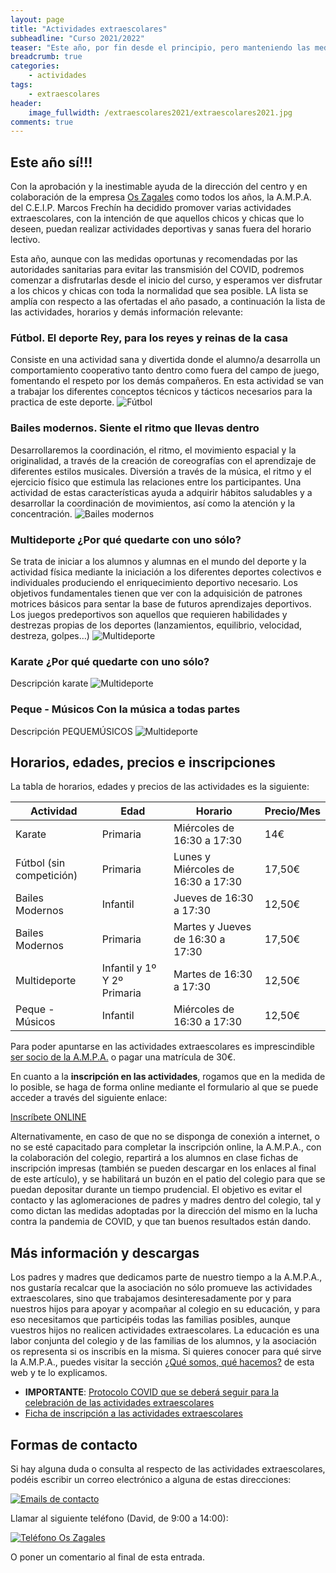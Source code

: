 ```yaml
---
layout: page
title: "Actividades extraescolares"
subheadline: "Curso 2021/2022"
teaser: "Este año, por fin desde el principio, pero manteniendo las medidas de seguridad recomendadas por las autoridades sanitarias"
breadcrumb: true
categories:
    - actividades
tags:
    - extraescolares
header:
    image_fullwidth: /extraescolares2021/extraescolares2021.jpg
comments: true
---
```

<!--more-->

## Este año sí!!!

Con la aprobación y la inestimable ayuda de la dirección del centro y en colaboración de la empresa <a href="https://oszagales.com/" target="_blank">Os Zagales</a> como todos los años, la A.M.P.A. del C.E.I.P. Marcos Frechín ha decidido promover varias actividades extraescolares, con la intención de que aquellos chicos y chicas que lo deseen, puedan realizar actividades deportivas y sanas fuera del horario lectivo.

Esta año, aunque con las medidas oportunas y recomendadas por las autoridades sanitarias para evitar las transmisión del COVID, podremos comenzar a disfrutarlas desde el inicio del curso, y esperamos ver disfrutar a los chicos y chicas con toda la normalidad que sea posible. LA lista se amplía con respecto a las ofertadas el año pasado, a continuación la lista de las actividades, horarios y demás información relevante: 

### **Fútbol**. El deporte Rey, para los reyes y reinas de la casa

Consiste en una actividad sana y divertida donde el alumno/a desarrolla un comportamiento cooperativo tanto dentro como fuera del campo de juego, fomentando el respeto por los demás compañeros. En esta actividad se van a trabajar los diferentes conceptos técnicos y tácticos necesarios para la practica de este deporte.
![Fútbol](/images/extraescolares2021/futbol.jpg "Fútbol")

### **Bailes modernos**. Siente el ritmo que llevas dentro

Desarrollaremos la coordinación, el ritmo, el movimiento espacial y la originalidad, a través de la creación de coreografías con el aprendizaje de diferentes estilos musicales. Diversión a través de la música, el ritmo y el ejercicio físico que estimula las relaciones entre los participantes. Una actividad de estas características ayuda a adquirir hábitos saludables y a desarrollar la coordinación de movimientos, así como la atención y la concentración.
![Bailes modernos](/images/extraescolares2021/baile.jpg "Bailes modernos")

### **Multideporte** ¿Por qué quedarte con uno sólo?

Se trata de iniciar a los alumnos y alumnas en el mundo del deporte y la actividad física mediante la iniciación a los diferentes deportes colectivos e individuales produciendo el enriquecimiento deportivo necesario. Los objetivos fundamentales tienen que ver con la adquisición de patrones motrices básicos para sentar la base de futuros aprendizajes deportivos. Los juegos predeportivos son aquellos que requieren habilidades y destrezas propias de los deportes (lanzamientos, equilibrio, velocidad,  destreza, golpes…)
![Multideporte](/images/extraescolares2021/multideporte.jpg "Multideporte")

### **Karate** ¿Por qué quedarte con uno sólo?

Descripción karate
![Multideporte](/images/extraescolares2021/multideporte.jpg "Multideporte")

### **Peque - Músicos** Con la música a todas partes

Descripción PEQUEMÚSICOS
![Multideporte](/images/extraescolares2021/multideporte.jpg "Multideporte")

## Horarios, edades, precios e inscripciones

La tabla de horarios, edades y precios de las actividades es la siguiente:

Actividad | Edad | Horario | Precio/Mes
----------|--------|---------|-------
Karate | Primaria | Miércoles de 16:30 a 17:30 | 14€
Fútbol (sin competición) | Primaria | Lunes y Miércoles de 16:30 a 17:30 | 17,50€
Bailes Modernos | Infantil | Jueves de 16:30 a 17:30 | 12,50€
Bailes Modernos | Primaria | Martes y Jueves de 16:30 a 17:30 | 17,50€
Multideporte | Infantil y 1º Y 2º Primaria | Martes de 16:30 a 17:30 | 12,50€
Peque - Músicos | Infantil | Miércoles de 16:30 a 17:30 | 12,50€

Para poder apuntarse en las actividades extraescolares es imprescindible [ser socio de la A.M.P.A.](/aboutus/) o pagar una matrícula de 30€.

En cuanto a la **inscripción en las actividades**, rogamos que en la medida de lo posible, se haga de forma online mediante el formulario al que se puede acceder a través del siguiente enlace:

<a href="https://forms.gle/UovuToJJn2zDrXCE7" target="_blank" class="button large radius alert">Inscríbete ONLINE</a>

Alternativamente, en caso de que no se disponga de conexión a internet, o no se esté capacitado para completar la inscripción online, la A.M.P.A., con la colaboración del colegio, repartirá a los alumnos en clase fichas de inscripción impresas (también se pueden descargar en los enlaces al final de este artículo), y se habilitará un buzón en el patio del colegio para que se puedan depositar durante un tiempo prudencial. El objetivo es evitar el contacto y las aglomeraciones de padres y madres dentro del colegio, tal y como dictan las medidas adoptadas por la dirección del mismo en la lucha contra la pandemia de COVID, y que tan buenos resultados están dando.

## Más información y descargas

Los padres y madres que dedicamos parte de nuestro tiempo a la A.M.P.A., nos gustaría recalcar que la asociación no sólo promueve las actividades extraescolares, sino que trabajamos desinteresadamente por y para nuestros hijos para apoyar y acompañar al colegio en su educación, y para eso necesitamos que participéis todas las familias posibles, aunque vuestros hijos no realicen actividades extraescolares. La educación es una labor conjunta del colegio y de las familias de los alumnos, y la asociación os representa si os inscribís en la misma. Si quieres conocer para qué sirve la A.M.P.A., puedes visitar la sección [¿Qué somos, qué hacemos?](/aboutus/) de esta web y te lo explicamos.

- **IMPORTANTE**: <a href="/docs/COVIDFREE.pdf" target="_blank">Protocolo COVID que se deberá seguir para la celebración de las actividades extraescolares</a>
- <a href="/docs/Inscrip2122.pdf" target="_blank">Ficha de inscripción a las actividades extraescolares</a>

## Formas de contacto

Si hay alguna duda o consulta al respecto de las actividades extraescolares, podéis escribir un correo electrónico a alguna de estas direcciones:

[![Emails de contacto](/images/emailsExtraescolares.png "Emails de contacto")](mailto:marcosfrechin@oszagales.com)

Llamar al siguiente teléfono (David, de 9:00 a 14:00):

[![Teléfono Os Zagales](/images/tlfOsZagales.png "Teléfono Os Zagales")](tel:+34680154655)

O poner un comentario al final de esta entrada.
